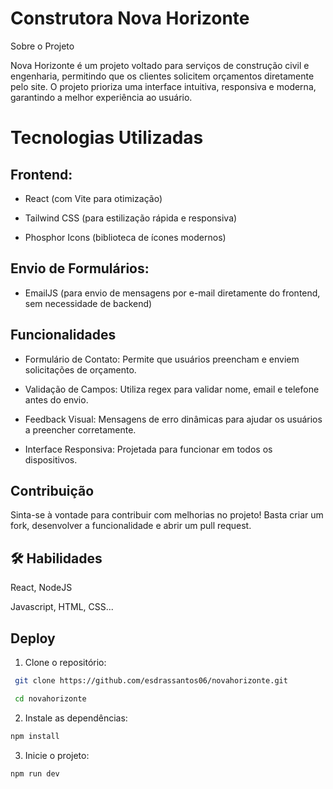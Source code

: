 # Construtora Nova Horizonte

Sobre o Projeto

Nova Horizonte é um projeto voltado para serviços de construção civil e engenharia, permitindo que os clientes solicitem orçamentos diretamente pelo site. O projeto prioriza uma interface intuitiva, responsiva e moderna, garantindo a melhor experiência ao usuário.

# Tecnologias Utilizadas

## Frontend:

- React (com Vite para otimização)

- Tailwind CSS (para estilização rápida e responsiva)

- Phosphor Icons (biblioteca de ícones modernos)

## Envio de Formulários:

- EmailJS (para envio de mensagens por e-mail diretamente do frontend, sem necessidade de backend)

## Funcionalidades

- Formulário de Contato: Permite que usuários preencham e enviem solicitações de orçamento.

- Validação de Campos: Utiliza regex para validar nome, email e telefone antes do envio.

- Feedback Visual: Mensagens de erro dinâmicas para ajudar os usuários a preencher corretamente.

- Interface Responsiva: Projetada para funcionar em todos os dispositivos.

## Contribuição

Sinta-se à vontade para contribuir com melhorias no projeto! Basta criar um fork, desenvolver a funcionalidade e abrir um pull request.

## 🛠 Habilidades

React, NodeJS

Javascript, HTML, CSS...

## Deploy

1. Clone o repositório:

```bash
 git clone https://github.com/esdrassantos06/novahorizonte.git

 cd novahorizonte

```

2. Instale as dependências:

```bash
npm install

```

3. Inicie o projeto:

```bash
npm run dev

```
